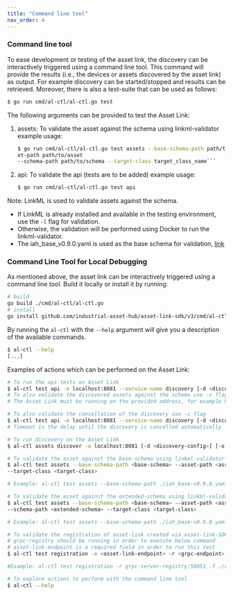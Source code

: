 ```yaml
---
title: "Command line tool"
nav_order: 4
---
```


### Command line tool

To ease development or testing of the asset link, the discovery can be interactively triggered using a command line tool. This command will provide the results (i.e., the devices or assets discovered by the asset link) as output.
For example discovery can be started/stopped and results can be retrieved.
Moreover, there is also a test-suite that can be used as follows:

```bash
$ go run cmd/al-ctl/al-ctl.go test
```

The following arguments can be provided to test the Asset Link:

1. assets: To validate the asset against the schema using linkml-validator
   example usage:

   ````bash
   $ go run cmd/al-ctl/al-ctl.go test assets --base-schema-path path/to/base/schema --ass
   et-path path/to/asset
   --schema-path path/to/schema --target-class target_class_name```
   ````

2. api: To validate the api (tests are to be added)
   example usage:

   ```bash
   $ go run cmd/al-ctl/al-ctl.go test api
   ```

Note: LinkML is used to validate assets against the schema.

- If LinkML is already installed and available in the testing environment, use the `-l` flag for validation.
- Otherwise, the validation will be performed using Docker to run the linkml-validator.
- The iah_base_v0.9.0.yaml is used as the base schema for validation, [link](https://github.com/industrial-asset-hub/asset-link-sdk/tree/main/model)

### Command Line Tool for Local Debugging

As mentioned above, the asset link can be interactively triggered using a command line tool.
Build it locally or install it by running:

```bash
# build
go build ./cmd/al-ctl/al-ctl.go
# install
go install github.com/industrial-asset-hub/asset-link-sdk/v3/cmd/al-ctl@main
```

By running the `al-ctl` with the `--help` argument will give you a description of the available commands.

```bash
$ al-ctl --help
[...]
```

Examples of actions which can be performed on the Asset Link:

```bash
# To run the api tests on Asset Link
$ al-ctl test api -e localhost:8081 --service-name discovery [-d <discovery-config>]
# To also validate the discovered assets against the schema use -v flag
# The Asset Link must be running on the provided address, for example here: localhost:8081

# To also validate the cancellation of the discovery use -c flag
$ al-ctl test api -e localhost:8081 --service-name discovery [-d <discovery-config>] -c -n <timeout>
# Timeout is the delay until the discovery is cancelled automatically

# To run discovery on the Asset Link
$ al-ctl assets discover -e localhost:8081 [-d <discovery-config>] [-o <output-file>]

# To validate the asset against the base-schema using linkml-validator where schema file should be yaml
$ al-ctl test assets --base-schema-path <base-schema> --asset-path <asset>
--target-class <target-class>

# Example: al-ctl test assets --base-schema-path ./iah_base-v0.9.0.yaml --asset-path ./Asset-001.ld.json --target-class Asset

# To validate the asset against the extended-schema using linkml-validator where schema file should be yaml
$ al-ctl test assets --base-schema-path <base-schema> --asset-path <asset>
--schema-path <extended-schema> --target-class <target-class>

# Example: al-ctl test assets --base-schema-path ./iah_base-v0.9.0.yaml --asset-path ./SatController-001.json --schema-path ./cdm_sat.yaml --target-class SatController

# To validate the registration of asset-link created via asset-link-SDK
# grpc-registry should be running in order to execute below command
# asset-link-endpoint is a required field in order to run this test
$ al-ctl test registration -e <asset-link-endpoint> -r <grpc-endpoint> -f <registry-file-path>

#Example: al-ctl test registration -r grpc-server-registry:50051 -f ./registry.json

# To explore actions to perform with the command line tool
$ al-ctl --help
```
